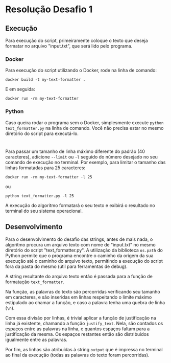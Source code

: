 # Resolução Desafio 1

## Execução

Para execução do script, primeiramente coloque o texto que deseja formatar no arquivo "input.txt", que será lido pelo programa.

### Docker

Para execução do script utilizando o Docker, rode na linha de comando:

```docker build -t my-text-formatter .```

E em seguida:

```docker run -rm my-text-formatter```

### Python

Caso queira rodar o programa sem o Docker, simplesmente execute `python text_formatter.py` na linha de comando. Você não precisa estar no mesmo diretório do script para executá-lo.

#

Para passar um tamanho de linha máximo diferente do padrão (40 caracteres), adicione `--limit` ou `-l` seguido do número desejado no seu comando de execução no terminal. Por exemplo, para limitar o tamanho das linhas formatadas para 25 caracteres:

```docker run -rm my-text-formatter -l 25```

ou

```python text_formatter.py -l 25```

A execução do algoritmo formatará o seu texto e exibirá o resultado no terminal do seu sistema operacional.

## Desenvolvimento

Para o desenvolvimento do desafio das strings, antes de mais nada, o algoritmo procura um arquivo texto com nome de "input.txt" no mesmo diretório do script "text_formatter.py". A utilização da biblioteca `os.path` do Python permite que o programa encontre o caminho da origem da sua execução até o caminho do arquivo texto, permitindo a execução do script fora da pasta do mesmo (útil para ferramentas de debug).

A string resultante do arquivo texto então é passada para a função de formatação `text_formatter`.

Na função, as palavras do texto são percorridas verificando seu tamanho em caracteres, e são inseridas em linhas respeitando o limite máximo estipulado ao chamar a função, e caso a palavra tenha uma quebra de linha (`\n`).

Com essa divisão por linhas, é trivial aplicar a função de justificação na linha já existente, chamando a função `justify_text`. Nela, são contados os espaços entre as palavras na linha, e quantos espaços faltam para a justificação da mesma. Os espaços restantes então são distribuidos igualmente entre as palavras.

Por fim, as linhas são atribuídas à string `output` que é impressa no terminal ao final da execução (todas as palavras do texto foram percorridas).
